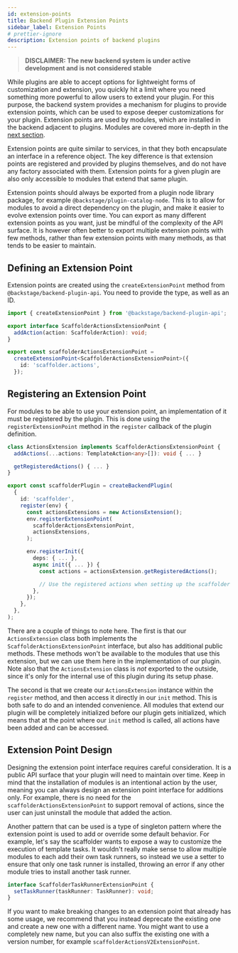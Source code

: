 ```yaml
---
id: extension-points
title: Backend Plugin Extension Points
sidebar_label: Extension Points
# prettier-ignore
description: Extension points of backend plugins
---
```


> **DISCLAIMER: The new backend system is under active development and is not considered stable**

While plugins are able to accept options for lightweight forms of customization and extension, you quickly hit a limit where you need something more powerful to allow users to extend your plugin. For this purpose, the backend system provides a mechanism for plugins to provide extension points, which can be used to expose deeper customizations for your plugin. Extension points are used by modules, which are installed in the backend adjacent to plugins. Modules are covered more in-depth in the [next section](./06-modules.md).

Extension points are quite similar to services, in that they both encapsulate an interface in a reference object. The key difference is that extension points are registered and provided by plugins themselves, and do not have any factory associated with them. Extension points for a given plugin are also only accessible to modules that extend that same plugin.

Extension points should always be exported from a plugin node library package, for example `@backstage/plugin-catalog-node`. This is to allow for modules to avoid a direct dependency on the plugin, and make it easier to evolve extension points over time. You can export as many different extension points as you want, just be mindful of the complexity of the API surface. It is however often better to export multiple extension points with few methods, rather than few extension points with many methods, as that tends to be easier to maintain.

## Defining an Extension Point

Extension points are created using the `createExtensionPoint` method from `@backstage/backend-plugin-api`. You need to provide the type, as well as an ID.

```ts
import { createExtensionPoint } from '@backstage/backend-plugin-api';

export interface ScaffolderActionsExtensionPoint {
  addAction(action: ScaffolderAction): void;
}

export const scaffolderActionsExtensionPoint =
  createExtensionPoint<ScaffolderActionsExtensionPoint>({
    id: 'scaffolder.actions',
  });
```

## Registering an Extension Point

For modules to be able to use your extension point, an implementation of it must be registered by the plugin. This is done using the `registerExtensionPoint` method in the `register` callback of the plugin definition.

```ts
class ActionsExtension implements ScaffolderActionsExtensionPoint {
  addActions(...actions: TemplateAction<any>[]): void { ... }

  getRegisteredActions() { ... }
}

export const scaffolderPlugin = createBackendPlugin(
  {
    id: 'scaffolder',
    register(env) {
      const actionsExtensions = new ActionsExtension();
      env.registerExtensionPoint(
        scaffolderActionsExtensionPoint,
        actionsExtensions,
      );

      env.registerInit({
        deps: { ... },
        async init({ ... }) {
          const actions = actionsExtension.getRegisteredActions();

          // Use the registered actions when setting up the scaffolder ...
        },
      });
    },
  },
);
```

There are a couple of things to note here. The first is that our `ActionsExtension` class both implements the `ScaffolderActionsExtensionPoint` interface, but also has additional public methods. These methods won't be available to the modules that use this extension, but we can use them here in the implementation of our plugin. Note also that the `ActionsExtension` class is _not_ exported to the outside, since it's only for the internal use of this plugin during its setup phase.

The second is that we create our `ActionsExtension` instance within the `register` method, and then access it directly in our `init` method. This is both safe to do and an intended convenience. All modules that extend our plugin will be completely initialized before our plugin gets initialized, which means that at the point where our `init` method is called, all actions have been added and can be accessed.

## Extension Point Design

Designing the extension point interface requires careful consideration. It is a public API surface that your plugin will need to maintain over time. Keep in mind that the installation of modules is an intentional action by the user, meaning you can always design an extension point interface for additions only. For example, there is no need for the `scaffolderActionsExtensionPoint` to support removal of actions, since the user can just uninstall the module that added the action.

Another pattern that can be used is a type of singleton pattern where the extension point is used to add or override some default behavior. For example, let's say the scaffolder wants to expose a way to customize the execution of template tasks. It wouldn't really make sense to allow multiple modules to each add their own task runners, so instead we use a setter to ensure that only one task runner is installed, throwing an error if any other module tries to install another task runner.

```ts
interface ScaffolderTaskRunnerExtensionPoint {
  setTaskRunner(taskRunner: TaskRunner): void;
}
```

If you want to make breaking changes to an extension point that already has some usage, we recommend that you instead deprecate the existing one and create a new one with a different name. You might want to use a completely new name, but you can also suffix the existing one with a version number, for example `scaffolderActionsV2ExtensionPoint`.
